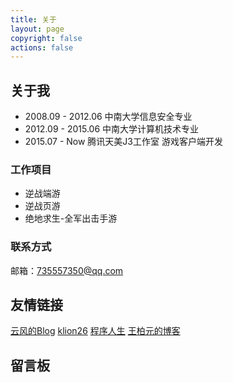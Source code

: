 ```yaml
---
title: 关于
layout: page
copyright: false
actions: false
---
```


## 关于我
- 2008.09 - 2012.06 中南大学信息安全专业
- 2012.09 - 2015.06 中南大学计算机技术专业
- 2015.07 - Now 腾讯天美J3工作室 游戏客户端开发

### 工作项目

 - 逆战端游
 - 逆战页游
 - 绝地求生-全军出击手游

### 联系方式
邮箱：[735557350@qq.com][1]

## 友情链接
[云风的Blog][2]
[klion26][3]
[程序人生][4]
[王柏元的博客][5]

## 留言板


  [1]: mailto:%E8%BF%9C%E8%A1%8C%3C735557350@qq.com%3E
  [2]: https://blog.codingnow.com/
  [3]: http://www.klion26.com
  [4]: http://www.programlife.net
  [5]: http://wangbaiyuan.cn